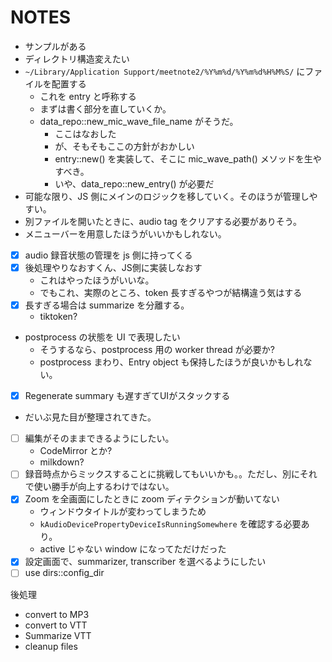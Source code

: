 # NOTES

- サンプルがある
- ディレクトリ構造変えたい
- `~/Library/Application Support/meetnote2/%Y%m%d/%Y%m%d%H%M%S/` にファイルを配置する
  - これを entry と呼称する
  - まずは書く部分を直していくか。
  - data_repo::new_mic_wave_file_name がそうだ。
    - ここはなおした
    - が、そもそもここの方針がおかしい
    - entry::new() を実装して、そこに mic_wave_path() メソッドを生やすべき。
    - いや、data_repo::new_entry() が必要だ
- 可能な限り、JS 側にメインのロジックを移していく。そのほうが管理しやすい。
- 別ファイルを開いたときに、audio tag をクリアする必要がありそう。
- メニューバーを用意したほうがいいかもしれない。
- [x] audio 録音状態の管理を js 側に持ってくる
- [x] 後処理やりなおすくん、JS側に実装しなおす
  - これはやったほうがいいな。
  - でもこれ、実際のところ、token 長すぎるやつが結構違う気はする
- [x] 長すぎる場合は summarize を分離する。
  - tiktoken?
- postprocess の状態を UI で表現したい
  - そうするなら、postprocess 用の worker thread が必要か?
  - postprocess まわり、Entry object も保持したほうが良いかもしれない。
- [x] Regenerate summary も遅すぎてUIがスタックする
- だいぶ見た目が整理されてきた。
- [ ] 編集がそのままできるようにしたい。
  - CodeMirror とか?
  - milkdown?
- [ ] 録音時点からミックスすることに挑戦してもいいかも。。ただし、別にそれで使い勝手が向上するわけではない。
- [x] Zoom を全画面にしたときに zoom ディテクションが動いてない
  - ウィンドウタイトルが変わってしまうため
  - `kAudioDevicePropertyDeviceIsRunningSomewhere` を確認する必要あり。
  - active じゃない window になってただけだった
- [x] 設定画面で、summarizer, transcriber を選べるようにしたい
- [ ] use dirs::config_dir

後処理
- convert to MP3
- convert to VTT
- Summarize VTT
- cleanup files
